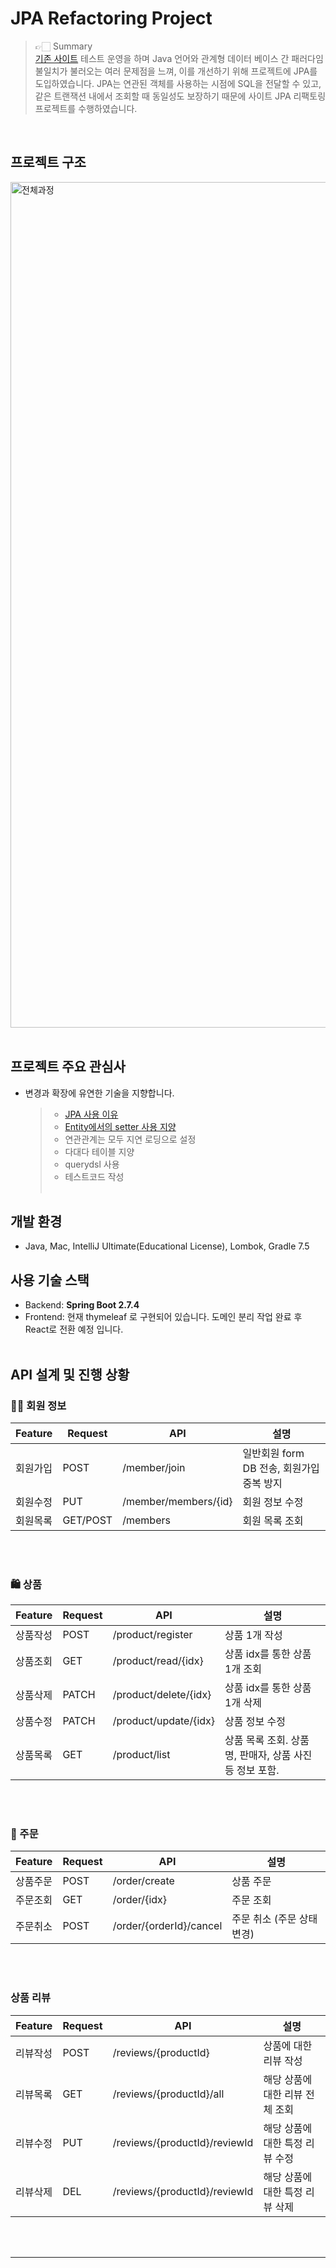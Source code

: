 JPA Refactoring Project
================

> 👉🏻 Summary <br />
> [기존 사이트](http://www.alittlevanilla.kro.kr/, "link") 테스트 운영을 하며 Java 언어와 관계형 데이터 베이스 간 패러다임 불일치가 불러오는 여러 문제점을 느껴, 이를 개선하기 위해 프로젝트에 JPA를 도입하였습니다. JPA는 연관된 객체를 사용하는 시점에 SQL을 전달할 수 있고, 같은 트랜잭션 내에서 조회할 때 동일성도 보장하기 때문에 사이트 JPA 리팩토링 프로젝트를 수행하였습니다.
<br />

## 프로젝트 구조 <br />

<img width="1353" alt="전체과정" src="https://user-images.githubusercontent.com/68539040/194755672-0559e78e-e674-44bc-88d5-453470fc0b32.png">
 <br /> <br />

## 프로젝트 주요 관심사
+ 변경과 확장에 유연한 기술을 지향합니다. 
  > + [JPA 사용 이유](https://blog.naver.com/ghdalswl77/222809316027) <br /> 
  > + [Entity에서의 setter 사용 지양](https://blog.naver.com/ghdalswl77/222533904073) <br />
  > + 연관관계는 모두 지연 로딩으로 설정 <br />
  > + 다대다 테이블 지양<br />
  > + querydsl 사용 <br />
  > + 테스트코드 작성 <br />
      <br />

## 개발 환경
+ Java, Mac, IntelliJ Ultimate(Educational License), Lombok, Gradle 7.5
  <br />

## 사용 기술 스택
+ Backend: **Spring Boot 2.7.4**
+ Frontend: 현재 thymeleaf 로 구현되어 있습니다. 도메인 분리 작업 완료 후 React로 전환 예정 입니다.
      <br /><br />


## API 설계 및 진행 상황
### 🙋🏻 회원 정보
| Feature | Request | API | 설명 |
| ------ | -- | -- | -- |
| 회원가입 | POST | /member/join | 일반회원 form DB 전송, 회원가입 중복 방지 |
| 회원수정 | PUT | /member/members/{id} | 회원 정보 수정 |
| 회원목록 | GET/POST | /members | 회원 목록 조회 |
<br />
<br />


### 🛍 상품
| Feature | Request | API | 설명 |
| ------ | -- | -- | ----------- |
| 상품작성 | POST | /product/register | 상품 1개 작성 |
| 상품조회 | GET | /product/read/{idx} | 상품 idx를 통한 상품 1개 조회 |
| 상품삭제 | PATCH | /product/delete/{idx} | 상품 idx를 통한 상품 1개 삭제 |
| 상품수정 | PATCH | /product/update/{idx} | 상품 정보 수정 |
| 상품목록 | GET | /product/list | 상품 목록 조회. 상품명, 판매자, 상품 사진 등 정보 포함. |
<br />
<br />

### 📝 주문
| Feature | Request | API | 설명 |
| ------ | -- | -- | ----------- |
| 상품주문 | POST | /order/create | 상품 주문 |
| 주문조회 | GET | /order/{idx} | 주문 조회 |
| 주문취소 | POST | /order/{orderId}/cancel | 주문 취소 (주문 상태 변경) |
<br />
<br />

### 상품 리뷰
| Feature | Request | API | 설명 |
| ------ | -- | -- | ----------- |
| 리뷰작성 | POST | /reviews/{productId} | 상품에 대한 리뷰 작성 |
| 리뷰목록 | GET | /reviews/{productId}/all | 해당 상품에 대한 리뷰 전체 조회 |
| 리뷰수정 | PUT | /reviews/{productId}/reviewId | 해당 상품에 대한 특정 리뷰 수정 |
| 리뷰삭제 | DEL | /reviews/{productId}/reviewId | 해당 상품에 대한 특정 리뷰 삭제 |

<br />
<br />

<hr />

